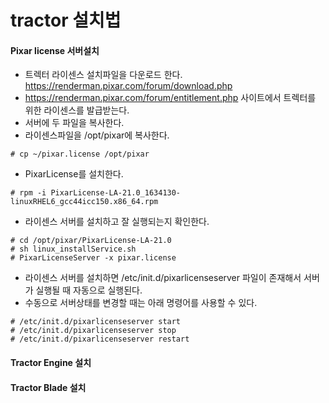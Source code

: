 # tractor 설치법

#### Pixar license 서버설치
- 트렉터 라이센스 설치파일을 다운로드 한다. https://renderman.pixar.com/forum/download.php
- https://renderman.pixar.com/forum/entitlement.php 사이트에서 트렉터를 위한 라이센스를 발급받는다.
- 서버에 두 파일을 복사한다.
- 라이센스파일을 /opt/pixar에 복사한다.
```
# cp ~/pixar.license /opt/pixar
```
- PixarLicense를 설치한다.
```
# rpm -i PixarLicense-LA-21.0_1634130-linuxRHEL6_gcc44icc150.x86_64.rpm
```

- 라이센스 서버를 설치하고 잘 실행되는지 확인한다.
```
# cd /opt/pixar/PixarLicense-LA-21.0
# sh linux_installService.sh
# PixarLicenseServer -x pixar.license
```

- 라이센스 서버를 설치하면 /etc/init.d/pixarlicenseserver 파일이 존재해서 서버가 실행될 때 자동으로 실행된다.
- 수동으로 서버상태를 변경할 때는 아래 명령어를 사용할 수 있다.
```
# /etc/init.d/pixarlicenseserver start
# /etc/init.d/pixarlicenseserver stop
# /etc/init.d/pixarlicenseserver restart
```

#### Tractor Engine 설치

#### Tractor Blade 설치
